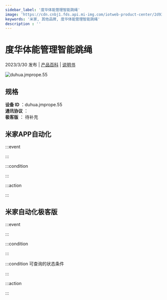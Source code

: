 ```yaml
---
sidebar_label: '度华体能管理智能跳绳'
image: 'https://cdn.cnbj1.fds.api.mi-img.com/iotweb-product-center/2d93b2763ecf2f39a3e519470903a2cd_1678504607375.png?GalaxyAccessKeyId=AKVGLQWBOVIRQ3XLEW&Expires=9223372036854775807&Signature=6HN/pIuhE9DZiAknXowVs/g6sXo='
keywords: '米家, 其他品牌, 度华体能管理智能跳绳'
description : ''
---
```

# 度华体能管理智能跳绳

2023/3/30 发布 | [产品百科](https://home.mi.com/webapp/content/baike/product/index.html?model=duhua.jmprope.55/) | [说明书](https://home.mi.com/views/introduction.html?model=duhua.jmprope.55&region=cn)

![duhua.jmprope.55](https://cdn.cnbj1.fds.api.mi-img.com/iotweb-product-center/2d93b2763ecf2f39a3e519470903a2cd_1678504607375.png?GalaxyAccessKeyId=AKVGLQWBOVIRQ3XLEW&Expires=9223372036854775807&Signature=6HN/pIuhE9DZiAknXowVs/g6sXo=)

## 规格  
> 
**设备 ID** ：duhua.jmprope.55  
**通讯协议** ：  
**极客版**  ： 待补充 


## 米家APP自动化  

:::event  

:::

:::condition  

:::

:::action   

:::

## 米家自动化极客版  

:::event  

:::

:::condition  

:::

:::condition 可查询的状态条件  

:::

:::action  

:::

        

